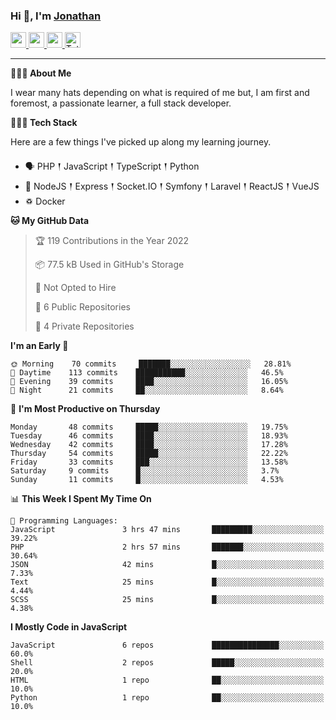 ### Hi 👋, I'm [Jonathan](https://jonathan-d.ch) 

<p>
  <a href="https://www.twitter.com/redkill2108">
    <img src="https://img.shields.io/badge/twitter-%231DA1F2.svg?&style=for-the-badge&logo=twitter&logoColor=white" height=25>
  </a>
  <a href="https://www.linkedin.com/in/jdebetaz">
    <img src="https://img.shields.io/badge/linkedin-%230077B5.svg?&style=for-the-badge&logo=linkedin&logoColor=white" height=25>
  </a>
  <a href="https://www.instagram.com/jdebetaz/">
    <img src="https://img.shields.io/badge/instagram-%23E4405F.svg?&style=for-the-badge&logo=instagram&logoColor=white" height=25>
  </a>
  <a href="https://wakatime.com/@5c95ead1-71ee-4ecc-9a32-6c2b293dd432">
    <img src="https://wakatime.com/badge/user/5c95ead1-71ee-4ecc-9a32-6c2b293dd432.svg?style=for-the-badge" height=25 alt="Total time coded since Aug 23 2019" />
  </a>
</p>

-------

**🙋🏻‍♂️ About Me** 

<p>I wear many hats depending on what is required of me but, I am first and foremost, a passionate learner, a full stack developer.</p>

**👨🏻‍💻 Tech Stack** 

<p>Here are a few things I've picked up along my learning journey.</p>

- 🗣 PHP 𒑰 JavaScript 𒑰 TypeScript 𒑰 Python
- 🎒 NodeJS 𒑰 Express 𒑰 Socket.IO 𒑰 Symfony 𒑰 Laravel 𒑰 ReactJS 𒑰 VueJS
- ♽ Docker

<!--START_SECTION:waka-->
**🐱 My GitHub Data** 

> 🏆 119 Contributions in the Year 2022
 > 
> 📦 77.5 kB Used in GitHub's Storage 
 > 
> 🚫 Not Opted to Hire
 > 
> 📜 6 Public Repositories 
 > 
> 🔑 4 Private Repositories  
 > 
**I'm an Early 🐤** 

```text
🌞 Morning    70 commits     ███████░░░░░░░░░░░░░░░░░░   28.81% 
🌆 Daytime    113 commits    ███████████░░░░░░░░░░░░░░   46.5% 
🌃 Evening    39 commits     ████░░░░░░░░░░░░░░░░░░░░░   16.05% 
🌙 Night      21 commits     ██░░░░░░░░░░░░░░░░░░░░░░░   8.64%

```
📅 **I'm Most Productive on Thursday** 

```text
Monday       48 commits     █████░░░░░░░░░░░░░░░░░░░░   19.75% 
Tuesday      46 commits     ████░░░░░░░░░░░░░░░░░░░░░   18.93% 
Wednesday    42 commits     ████░░░░░░░░░░░░░░░░░░░░░   17.28% 
Thursday     54 commits     █████░░░░░░░░░░░░░░░░░░░░   22.22% 
Friday       33 commits     ███░░░░░░░░░░░░░░░░░░░░░░   13.58% 
Saturday     9 commits      █░░░░░░░░░░░░░░░░░░░░░░░░   3.7% 
Sunday       11 commits     █░░░░░░░░░░░░░░░░░░░░░░░░   4.53%

```


📊 **This Week I Spent My Time On** 

```text
💬 Programming Languages: 
JavaScript               3 hrs 47 mins       █████████░░░░░░░░░░░░░░░░   39.22% 
PHP                      2 hrs 57 mins       ███████░░░░░░░░░░░░░░░░░░   30.64% 
JSON                     42 mins             █░░░░░░░░░░░░░░░░░░░░░░░░   7.33% 
Text                     25 mins             █░░░░░░░░░░░░░░░░░░░░░░░░   4.44% 
SCSS                     25 mins             █░░░░░░░░░░░░░░░░░░░░░░░░   4.38%

```

**I Mostly Code in JavaScript** 

```text
JavaScript               6 repos             ███████████████░░░░░░░░░░   60.0% 
Shell                    2 repos             █████░░░░░░░░░░░░░░░░░░░░   20.0% 
HTML                     1 repo              ██░░░░░░░░░░░░░░░░░░░░░░░   10.0% 
Python                   1 repo              ██░░░░░░░░░░░░░░░░░░░░░░░   10.0%

```



<!--END_SECTION:waka-->
